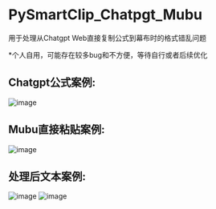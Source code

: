 # PySmartClip_Chatpgt_Mubu
用于处理从Chatgpt Web直接复制公式到幕布时的格式错乱问题

*个人自用，可能存在较多bug和不方便，等待自行或者后续优化

## Chatgpt公式案例:
![image](https://github.com/user-attachments/assets/f3bf4900-6bc1-4b95-be0a-a910cec9c48c)

## Mubu直接粘贴案例:
![image](https://github.com/user-attachments/assets/777224c1-35d2-4d4e-8dc9-91685e8fac5a)

## 处理后文本案例:
![image](https://github.com/user-attachments/assets/b39731d5-9ffb-4a25-b0e9-28ee37b70fd8)
![image](https://github.com/user-attachments/assets/c262a546-6171-4fa6-8a4b-213c1c24d0b0)


